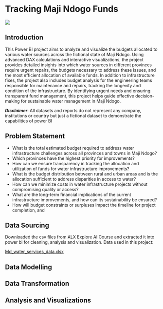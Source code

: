 # Tracking Maji Ndogo Funds
![](transparency_tracking.webp)

## Introduction

This Power BI project aims to analyze and visualize the budgets allocated to various water sources across the fictional state of Maji Ndogo. Using advanced DAX calculations and interactive visualizations, the project provides detailed insights into which water sources in different provinces require urgent repairs, the budgets necessary to address these issues, and the most efficient allocation of available funds. In addition to infrastructure fixes, the project also includes budget analysis for the engineering teams responsible for maintenance and repairs, tracking the longevity and condition of the infrastructure. 
By identifying urgent needs and ensuring transparent fund management, this project helps guide effective decision-making for sustainable water management in Maji Ndogo.

**_Disclaimer_**: All datasets and reports do not represent any company, institutions or country but just a fictional dataset to demonstrate the capabilities of power BI

## Problem Statement
- What is the total estimated budget required to address water infrastructure challenges across all provinces and towns in Maji Ndogo?
- Which provinces have the highest priority for improvements?
- How can we ensure transparency in tracking the allocation and utilization of funds for water infrastructure improvements?
- What is the budget distribution between rural and urban areas and is the allocation sufficient to address disparities in access to water?
- How can we minimize costs in water infrastructure projects without compromising quality or access?
- What are the long-term financial implications of the current infrastructure improvements, and how can its sustainability be ensured?
- How will budget constraints or surpluses impact the timeline for project completion, and 

## Data Sourcing

Downloaded the csv files from ALX Explore AI Course and extracted it into power bi for cleaning, analysis and visualization.
Data used in this project:

[Md_water_services_data.xlsx](https://github.com/lisaogeya/Visualizing_the_currents_of_change_in_Maji_Ndogo/blob/main/Md_water_services_data.xlsx)

## Data Modelling

## Data Transformation

## Analysis and Visualizations
